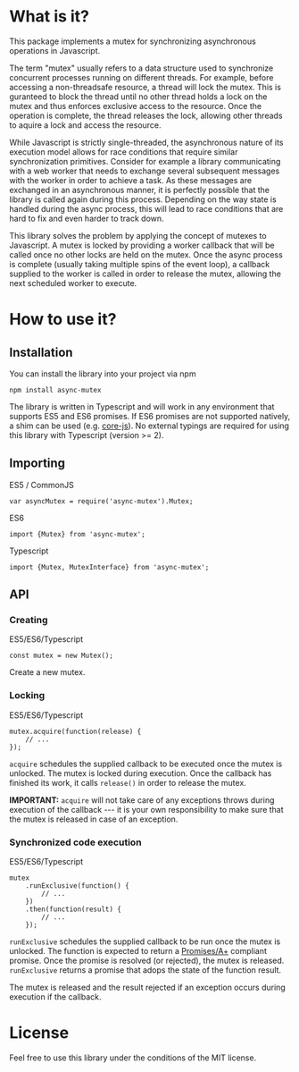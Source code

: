 # What is it?

This package implements a mutex for synchronizing asynchronous operations in
Javascript.

The term "mutex" usually refers to a data structure used to synchronize
concurrent processes running on different threads. For example, before accessing
a non-threadsafe resource, a thread will lock the mutex. This is guranteed
to block the thread until no other thread holds a lock on the mutex and thus
enforces exclusive access to the resource. Once the operation is complete, the
thread releases the lock, allowing other threads to aquire a lock and access the
resource.

While Javascript is strictly single-threaded, the asynchronous nature of its
execution model allows for race conditions that require similar synchronization
primitives. Consider for example a library communicating with a web worker that
needs to exchange several subsequent messages with the worker in order to achieve
a task. As these messages are exchanged in an asynchronous manner, it is perfectly
possible that the library is called again during this process. Depending on the
way state is handled during the async process, this will lead to race conditions
that are hard to fix and even harder to track down.

This library solves the problem by applying the concept of mutexes to Javascript.
A mutex is locked by providing a worker callback that will be called once no other locks
are held on the mutex. Once the async process is complete (usually taking multiple
spins of the event loop), a callback supplied to the worker is called in order
to release the mutex, allowing the next scheduled worker to execute.

# How to use it?

## Installation

You can install the library into your project via npm

    npm install async-mutex

The library is written in Typescript and will work in any environment that
supports ES5 and ES6 promises. If ES6 promises are not supported natively,
a shim can be used (e.g. [core-js](https://github.com/zloirock/core-js)).
No external typings are required for using this library with
Typescript (version >= 2).

## Importing

ES5 / CommonJS

    var asyncMutex = require('async-mutex').Mutex;

ES6

    import {Mutex} from 'async-mutex';

Typescript

    import {Mutex, MutexInterface} from 'async-mutex';

##  API

### Creating

ES5/ES6/Typescript

    const mutex = new Mutex();

Create a new mutex.

### Locking

ES5/ES6/Typescript

    mutex.acquire(function(release) {
        // ...
    });

`acquire` schedules the supplied callback to be executed once the mutex is unlocked.
The mutex is locked during execution. Once the callback has finished its work, it
calls `release()` in order to release the mutex.

**IMPORTANT:** `acquire` will not take care of any exceptions throws during execution
of the callback --- it is your own responsibility to make sure that the mutex is
released in case of an exception.

### Synchronized code execution

ES5/ES6/Typescript

    mutex
        .runExclusive(function() {
            // ...
        })
        .then(function(result) {
            // ...
        });

`runExclusive` schedules the supplied callback to be run once the mutex is unlocked.
The function is expected to return a [Promises/A+](https://promisesaplus.com/)
compliant promise. Once the promise is resolved (or rejected), the mutex is released.
`runExclusive` returns a promise that adops the state of the function result.

The mutex is released and the result rejected if an exception occurs during execution
if the callback.

# License

Feel free to use this library under the conditions of the MIT license.